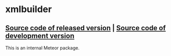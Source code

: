 # xmlbuilder
[Source code of released version](https://github.com/meteor/meteor/tree/master/packages/xmlbuilder) | [Source code of development version](https://github.com/meteor/meteor/tree/master/packages/xmlbuilder)
---

This is an internal Meteor package.